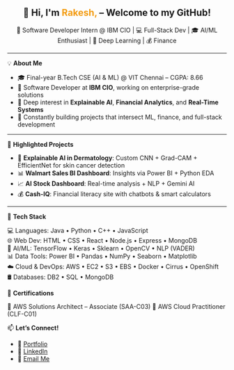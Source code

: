 <h2 align="center">👋 Hi, I'm <span style="color:#f39c12">Rakesh,</span> – Welcome to my GitHub!</h2>

<p align="center">
🚀 Software Developer Intern @ IBM CIO | 💻 Full-Stack Dev | 🎓 AI/ML Enthusiast | 🧠 Deep Learning | 💰 Finance</p>

---

💡 **About Me**
- 🎓 Final-year B.Tech CSE (AI & ML) @ VIT Chennai – CGPA: 8.66
- 💼 Software Developer at **IBM CIO**, working on enterprise-grade solutions
- 🔬 Deep interest in **Explainable AI**, **Financial Analytics**, and **Real-Time Systems**
- 🌟 Constantly building projects that intersect ML, finance, and full-stack development

---

🧪 **Highlighted Projects**
- 🧴 **Explainable AI in Dermatology**: Custom CNN + Grad-CAM + EfficientNet for skin cancer detection  
- 📊 **Walmart Sales BI Dashboard**: Insights via Power BI + Python EDA  
- 📈 **AI Stock Dashboard**: Real-time analysis + NLP + Gemini AI  
- 💰 **Cash-IQ**: Financial literacy site with chatbots & smart calculators  

---

🧰 **Tech Stack**

💻 Languages:        Java • Python • C++ • JavaScript <br>
🌐 Web Dev:          HTML • CSS • React • Node.js • Express • MongoDB <br>
🧠 AI/ML:            TensorFlow • Keras • Sklearn • OpenCV • NLP (VADER) <br>
📊 Data Tools:       Power BI • Pandas • NumPy • Seaborn • Matplotlib <br>
☁️ Cloud & DevOps:  AWS • EC2 • S3 • EBS • Docker • Cirrus • OpenShift <br>
🛢️ Databases:       DB2 • SQL • MongoDB

📜 **Certifications**

🏅 AWS Solutions Architect – Associate (SAA-C03)
🏅 AWS Cloud Practitioner (CLF-C01)

📫 **Let’s Connect!**
- 🔗 [Portfolio](https://rakeshrb21.github.io/portfolio/)
- 💼 [LinkedIn](https://www.linkedin.com/in/rakeshrb)
- 📧 [Email Me](mailto:rakeshrb2105@gmail.com)
